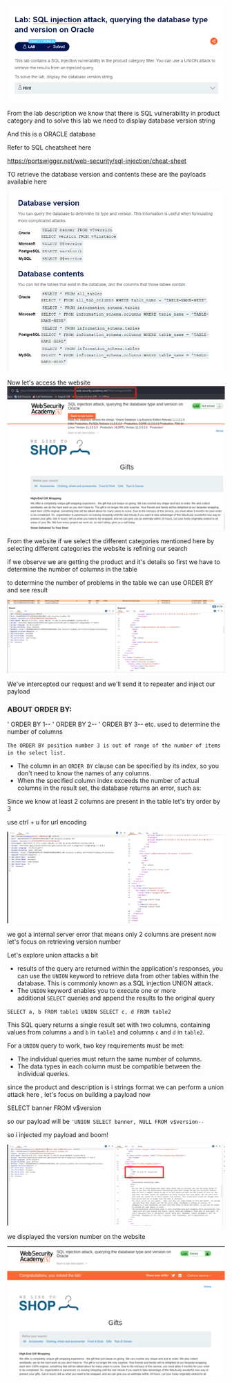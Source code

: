 ![](../../attachments/Pasted%20image%2020240528110905.png)

From the lab description we know that there is SQL vulnerability in product category and to solve this lab we need to display database version string

And this is a ORACLE database

Refer to SQL cheatsheet here

https://portswigger.net/web-security/sql-injection/cheat-sheet

TO retrieve the database version and contents these are the payloads available here

![](../../attachments/Pasted%20image%2020240528111334.png)

Now let's access the website
![](../../attachments/Pasted%20image%2020240528111621.png)

From the website if we select the different categories mentioned  here by selecting different categories the website is refining our search 

if we observe we are getting the product and it's details so first we have to determine the number of columns in the table 

to determine the number of problems in the table we can use ORDER BY and see result 

![](../../attachments/Pasted%20image%2020240528112029.png)

We've intercepted our request and we'll send it to repeater and inject our payload

### ABOUT ORDER BY:

' ORDER BY 1-- ' ORDER BY 2-- ' ORDER BY 3-- etc.
used to determine the number of columns

`The ORDER BY position number 3 is out of range of the number of items in the select list.`

- The column in an `ORDER BY` clause can be specified by its index, so you don't need to know the names of any columns.
- When the specified column index exceeds the number of actual columns in the result set, the database returns an error, such as:

Since we know at least 2 columns are present in the table let's try order by 3

use ctrl + u for url encoding

![](../../attachments/Pasted%20image%2020240528112609.png)

we got a internal server error that means only 2 columns are present now let's focus on retrieving version number  

Let's explore union attacks a bit 

- results of the query are returned within the application's responses, you can use the `UNION` keyword to retrieve data from other tables within the database. This is commonly known as a SQL injection UNION attack.
- The `UNION` keyword enables you to execute one or more additional `SELECT` queries and append the results to the original query

`SELECT a, b FROM table1 UNION SELECT c, d FROM table2`

This SQL query returns a single result set with two columns, containing values from columns `a` and `b` in `table1` and columns `c` and `d` in `table2`.

For a `UNION` query to work, two key requirements must be met:

- The individual queries must return the same number of columns.
- The data types in each column must be compatible between the individual queries.

since the product and description is i strings format we can perform a union attack here  , let's focus on building a payload now 

SELECT banner FROM v$version

so our payload will be `'UNION SELECT banner, NULL FROM v$version--`

so i injected my payload and boom!

![](../../attachments/Pasted%20image%2020240528113754.png)

we displayed the version number on the website

![](../../attachments/Pasted%20image%2020240528113833.png)